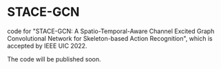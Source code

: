 # STACE-GCN
code for "STACE-GCN: A Spatio-Temporal-Aware Channel Excited Graph Convolutional Network for Skeleton-based Action Recognition", which is accepted by IEEE UIC 2022.

The code will be published soon.
